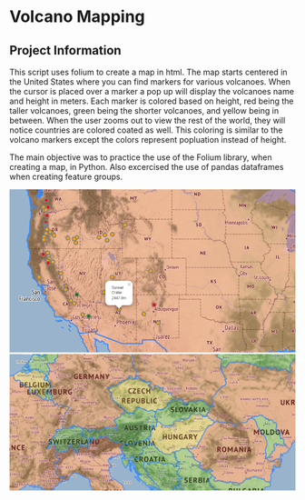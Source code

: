  # Volcano Mapping
 ## Project Information
This script uses folium to create a map in html. The map starts centered in the United States where you can find markers for various volcanoes. When the cursor is placed over a marker a pop up will display the volcanoes name and height in meters. Each marker is colored based on height, red being the taller volcanoes, green being the shorter volcanoes, and yellow being in between. When the user zooms out to view the rest of the world, they will notice countries are colored coated as well. This coloring is similar to the volcano markers except the colors represent popluation instead of height.

The main objective was to practice the use of the Folium library, when creating a map, in Python. Also excercised the use of pandas dataframes when creating feature groups. 

![Volcanoes](Screenshot1.png)<br/>
![Population](Screenshot2.png)<br/>

